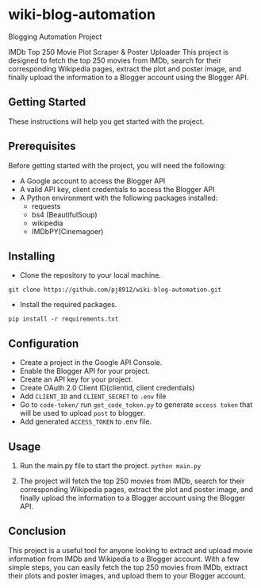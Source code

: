 # wiki-blog-automation
Blogging Automation Project

IMDb Top 250 Movie Plot Scraper & Poster Uploader
This project is designed to fetch the top 250 movies from IMDb, search for their corresponding Wikipedia pages, extract the plot and poster image, and finally upload the information to a Blogger account using the Blogger API.

## Getting Started
These instructions will help you get started with the project.

## Prerequisites

Before getting started with the project, you will need the following:

- A Google account to access the Blogger API
- A valid API key, client credentials to access the Blogger API
- A Python environment with the following packages installed:
    - requests
    - bs4 (BeautifulSoup)
    - wikipedia
    - IMDbPY(Cinemagoer)



## Installing

- Clone the repository to your local machine.

`git clone https://github.com/pj8912/wiki-blog-automation.git`

- Install the required packages.

`pip install -r requirements.txt`


## Configuration

- Create a project in the Google API Console.
- Enable the Blogger API for your project.
- Create an API key for your project.
- Create OAuth 2.0 Client ID(clientid, client credentials)
- Add `CLIENT_ID` and `CLIENT_SECRET` to `.env` file
- Go to `code-token/` run `get_code_token.py` to generate `access token` that will be used to upload `post` to blogger.
- Add generated `ACCESS_TOKEN` to .env file.

## Usage

1. Run the main.py file to start the project.
 `python main.py`


2. The project will fetch the top 250 movies from IMDb, search for their corresponding Wikipedia pages, extract the plot and poster image, and finally upload the information to a Blogger account using the Blogger API.


## Conclusion


This project is a useful tool for anyone looking to extract and upload movie information from IMDb and Wikipedia to a Blogger account. With a few simple steps, you can easily fetch the top 250 movies from IMDb, extract their plots and poster images, and upload them to your Blogger account.